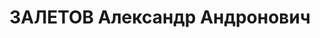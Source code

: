 ---
title: ЗАЛЕТОВ Александр Андронович
description: (родился 23 октября 1895, ум. 1937), с 1930 г. военком г. Вичуги. 7 ноября
  1937 г. на городском торжественном заседании, высказав всё, что он думал о Сталине
  и его ближайшем окружении, выстрелил из наградного пистолета в портрет вождя. 13
  ноября 1937 г. расстрелян.
---